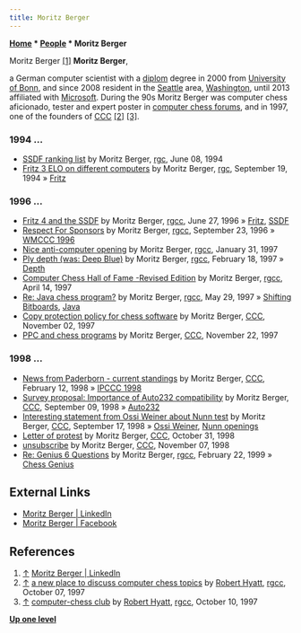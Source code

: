 ```yaml
---
title: Moritz Berger
---
```

**[Home](Home "Home") \* [People](People "People") \* Moritz Berger**



 [](File:MoritzBerger.jpg) Moritz Berger <a id="cite-note-1" href="#cite-ref-1">[1]</a> 
**Moritz Berger**,  

a German computer scientist with a [diplom](https://en.wikipedia.org/wiki/Diplom) degree in 2000 from [University of Bonn](https://en.wikipedia.org/wiki/University_of_Bonn), and since 2008 resident in the [Seattle](https://en.wikipedia.org/wiki/Seattle) area, [Washington](https://en.wikipedia.org/wiki/Washington_(state)), until 2013 affiliated with [Microsoft](Microsoft "Microsoft"). 
During the 90s Moritz Berger was computer chess aficionado, tester and expert poster in [computer chess forums](Computer_Chess_Forums "Computer Chess Forums"), and in 1997, one of the founders of [CCC](CCC "CCC") <a id="cite-note-2" href="#cite-ref-2">[2]</a> <a id="cite-note-3" href="#cite-ref-3">[3]</a>. 



### 1994 ...


* [SSDF ranking list](https://groups.google.com/d/msg/rec.games.chess/1lmpEa2z810/D6E5VZgZPc8J) by Moritz Berger, [rgc](Computer_Chess_Forums "Computer Chess Forums"), June 08, 1994
* [Fritz 3 ELO on different computers](https://groups.google.com/d/msg/rec.games.chess/VYMBJh4-e5s/c9YBxarT3OUJ) by Moritz Berger, [rgc](Computer_Chess_Forums "Computer Chess Forums"), September 19, 1994 » [Fritz](Fritz "Fritz")


### 1996 ...


* [Fritz 4 and the SSDF](https://groups.google.com/d/msg/rec.games.chess.computer/Q0RNJrjhj4M/KTaY6xW-OvkJ) by Moritz Berger, [rgcc](Computer_Chess_Forums "Computer Chess Forums"), June 27, 1996 » [Fritz](Fritz "Fritz"), [SSDF](SSDF "SSDF")
* [Respect For Sponsors](https://groups.google.com/d/msg/rec.games.chess.computer/RiBM4JARpLw/_ofaNCBn7SEJ) by Moritz Berger, [rgcc](Computer_Chess_Forums "Computer Chess Forums"), September 23, 1996 » [WMCCC 1996](WMCCC_1996 "WMCCC 1996")
* [Nice anti-computer opening](https://groups.google.com/d/msg/rec.games.chess.computer/dgq7ikeAHzQ/KQlBXlrC4lwJ) by Moritz Berger, [rgcc](Computer_Chess_Forums "Computer Chess Forums"), January 31, 1997
* [Ply depth (was: Deep Blue)](https://groups.google.com/d/msg/rec.games.chess.computer/eaOE_hvSZwc/fBwfX6LzD0kJ) by Moritz Berger, [rgcc](Computer_Chess_Forums "Computer Chess Forums"), February 18, 1997 » [Depth](Depth "Depth")
* [Computer Chess Hall of Fame -Revised Edition](https://groups.google.com/d/msg/rec.games.chess.computer/DFjVHlufRa0/aTtYs8oRAZwJ) by Moritz Berger, [rgcc](Computer_Chess_Forums "Computer Chess Forums"), April 14, 1997
* [Re: Java chess program?](https://groups.google.com/d/msg/rec.games.chess.computer/o3AMPvhmY3o/1yZhMk3_VlIJ) by Moritz Berger, [rgcc](Computer_Chess_Forums "Computer Chess Forums"), May 29, 1997 » [Shifting Bitboards](General_Setwise_Operations#ShiftingBitboards "General Setwise Operations"), [Java](Java "Java")
* [Copy protection policy for chess software](https://www.stmintz.com/ccc/index.php?id=11520) by Moritz Berger, [CCC](CCC "CCC"), November 02, 1997
* [PPC and chess programs](https://www.stmintz.com/ccc/index.php?id=12286) by Moritz Berger, [CCC](CCC "CCC"), November 22, 1997


### 1998 ...


* [News from Paderborn - current standings](https://www.stmintz.com/ccc/index.php?id=15032) by Moritz Berger, [CCC](CCC "CCC"), February 12, 1998 » [IPCCC 1998](IPCCC_1998 "IPCCC 1998")
* [Survey proposal: Importance of Auto232 compatibility](https://www.stmintz.com/ccc/index.php?id=26251) by Moritz Berger, [CCC](CCC "CCC"), September 09, 1998 » [Auto232](Auto232 "Auto232")
* [Interesting statement from Ossi Weiner about Nunn test](https://www.stmintz.com/ccc/index.php?id=26903) by Moritz Berger, [CCC](CCC "CCC"), September 17, 1998 » [Ossi Weiner](Ossi_Weiner "Ossi Weiner"), [Nunn openings](Test_Positions#Nunn "Test-Positions")
* [Letter of protest](https://www.stmintz.com/ccc/index.php?id=31209) by Moritz Berger, [CCC](CCC "CCC"), October 31, 1998
* [unsubscribe](https://www.stmintz.com/ccc/index.php?id=31917) by Moritz Berger, [CCC](CCC "CCC"), November 07, 1998
* [Re: Genius 6 Questions](https://groups.google.com/d/msg/rec.games.chess.computer/wfX8B-GwagU/X3p-vQSOwAoJ) by Moritz Berger, [rgcc](Computer_Chess_Forums "Computer Chess Forums"), February 22, 1999 » [Chess Genius](Chess_Genius "Chess Genius")


## External Links


* [Moritz Berger | LinkedIn](https://www.linkedin.com/in/moritzberger/)
* [Moritz Berger | Facebook](https://www.facebook.com/moritz.berger.14)


## References


1. <a id="cite-ref-1" href="#cite-note-1">↑</a> [Moritz Berger | LinkedIn](https://www.linkedin.com/in/moritzberger/)
2. <a id="cite-ref-2" href="#cite-note-2">↑</a> [a new place to discuss computer chess topics](https://groups.google.com/d/msg/rec.games.chess.computer/NbXD2PVvVlI/zcQx0y8QdToJ) by [Robert Hyatt](Robert_Hyatt "Robert Hyatt"), [rgcc](Computer_Chess_Forums "Computer Chess Forums"), October 07, 1997
3. <a id="cite-ref-3" href="#cite-note-3">↑</a> [computer-chess club](https://groups.google.com/d/msg/rec.games.chess.computer/fFtH0aJ6Qt8/6uytN_251S8J) by [Robert Hyatt](Robert_Hyatt "Robert Hyatt"), [rgcc](Computer_Chess_Forums "Computer Chess Forums"), October 10, 1997

**[Up one level](People "People")**







 
